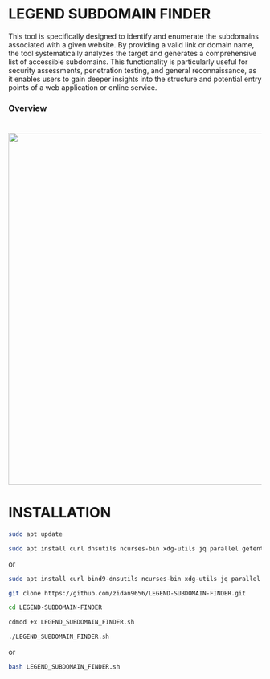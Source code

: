 # LEGEND SUBDOMAIN FINDER
This tool is specifically designed to identify and enumerate the subdomains associated with a given website. By providing a valid link or domain name, the tool systematically analyzes the target and generates a comprehensive list of accessible subdomains. This functionality is particularly useful for security assessments, penetration testing, and general reconnaissance, as it enables users to gain deeper insights into the structure and potential entry points of a web application or online service.

### Overview
<h1 align="center">
  <img src="https://github.com/zidan9656/IMAGE/blob/main/Debian%2012.x%2064-bit%20-%20VMware%20Workstation%2021-09-2025%2012_33_16.png" width="700px">
  <br>
</h1>

# INSTALLATION
```bash
sudo apt update
```

```bash
sudo apt install curl dnsutils ncurses-bin xdg-utils jq parallel getent
```
or

```bash
sudo apt install curl bind9-dnsutils ncurses-bin xdg-utils jq parallel net-tools

```

```bash
git clone https://github.com/zidan9656/LEGEND-SUBDOMAIN-FINDER.git
```


```bash
cd LEGEND-SUBDOMAIN-FINDER
```

```bash
cdmod +x LEGEND_SUBDOMAIN_FINDER.sh
```

```bash
./LEGEND_SUBDOMAIN_FINDER.sh
```

or


```bash
bash LEGEND_SUBDOMAIN_FINDER.sh
```
